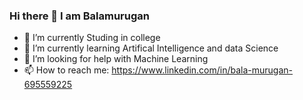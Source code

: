 ### Hi there 👋 I am Balamurugan

- 🔭 I’m currently Studing in college
- 🌱 I’m currently learning Artifical Intelligence and data Science
- 🤔 I’m looking for help with Machine Learning
- 📫 How to reach me: https://www.linkedin.com/in/bala-murugan-695559225
